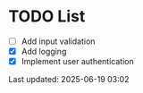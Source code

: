 # TODO List

- [ ] Add input validation
- [x] Add logging
- [x] Implement user authentication

Last updated: 2025-06-19 03:02
